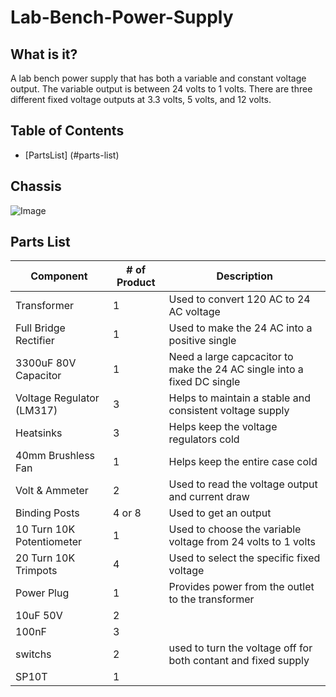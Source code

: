 # Lab-Bench-Power-Supply

## What is it?
A lab bench power supply that has both a variable and constant voltage output. The variable output is between 24 volts to 1 volts. There are three different fixed voltage outputs at 3.3 volts, 5 volts, and 12 volts. 

## Table of Contents

- [PartsList] (#parts-list)


## Chassis

![Image](https://github.com/user-attachments/assets/2ab2d942-4c63-4bbf-a29e-2c8f60b880a3)


## Parts List

| Component                               | # of Product | Description                                                              |
|-----------------------------------------|--------------|--------------------------------------------------------------------------|
| Transformer                             | 1            | Used to convert 120 AC to 24 AC voltage                                  |
| Full Bridge Rectifier                   | 1            | Used to make the 24 AC into a positive single                            |
| 3300uF 80V Capacitor                    | 1            | Need a large capcacitor to make the 24 AC single into a fixed DC single  |
| Voltage Regulator (LM317)               | 3            | Helps to maintain a stable and consistent voltage supply                 |
| Heatsinks                               | 3            | Helps keep the voltage regulators cold                                   |
| 40mm Brushless Fan                      | 1            | Helps keep the entire case cold                                          |
| Volt & Ammeter                          | 2            | Used to read the voltage output and current draw                         |
| Binding Posts                           | 4 or 8       | Used to get an output                                                    |
| 10 Turn 10K Potentiometer               | 1            | Used to choose the variable voltage from 24 volts to 1 volts             |
| 20 Turn 10K Trimpots                    | 4            | Used to select the specific fixed voltage                                |
| Power Plug                              | 1            | Provides power from the outlet to the transformer                        |
| 10uF 50V                                | 2            |                                                                          |
| 100nF                                   | 3            |                                                                          |
| switchs                                 | 2            | used to turn the voltage off for both contant and fixed supply           |
| SP10T                                   | 1            |                                                                          |




